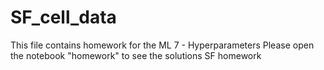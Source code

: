 # SF_cell_data
This file contains homework for the ML 7 - Hyperparameters
Please open the notebook "homework" to see the solutions
SF homework

